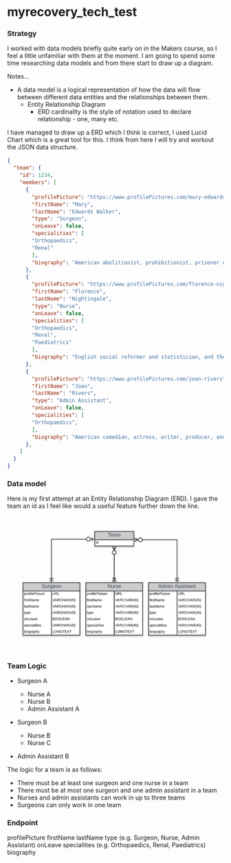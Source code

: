 # myrecovery_tech_test


### Strategy

I worked with data models briefly quite early on in the Makers course, so I feel a little unfamiliar with them at the moment. I am going to spend some time researching data models and from there start to draw up a diagram.

Notes...
- A data model is a logical representation of how the data will flow between different data entities and the relationships between them.
  - Entity Relationship Diagram
    - ERD cardinality is the style of notation used to declare relationship - one, many etc.

I have managed to draw up a ERD which I think is correct, I used Lucid Chart which is a great tool for this. I think from here I will try and workout the JSON data structure.
``` json
{
  "team": {
    "id": 1234,
    "members": [
      {  
        "profilePicture": "https://www.profilePictures.com/mary-edwards-walker",
        "firstName": "Mary",
        "lastName": "Edwards Walker",
        "type": "Surgeon",
        "onLeave": false,
        "specialities": [
        "Orthopaedics",
        "Renal"
        ],
        "biography": "American abolitionist, prohibitionist, prisoner of war and surgeon. She is the only woman to ever receive the Medal of Honour."
      },
      {  
        "profilePicture": "https://www.profilePictures.com/florence-nightingale",
        "firstName": "Florence",
        "lastName": "Nightingale",
        "type": "Nurse",
        "onLeave": false,
        "specialities": [
        "Orthopaedics",
        "Renal",
        "Paediatrics"
        ],
        "biography": "English social reformer and statistician, and the founder of modern nursing."
      },
      {  
        "profilePicture": "https://www.profilePictures.com/joan-rivers",
        "firstName": "Joan",
        "lastName": "Rivers",
        "type": "Admin Assistant",
        "onLeave": false,
        "specialities": [
        "Orthopaedics",
        ],
        "biography": "American comedian, actress, writer, producer, and television host."
      },
    ]
  }
}
```

### Data model

Here is my first attempt at an Entity Relationship Diagram (ERD). I gave the team an id as I feel like would a useful feature further down the line.

![screenshot of ERD 1](https://github.com/josephtownshend/myrecovery_tech_test/blob/master/Images/ERD_1.jpg)

### Team Logic

  * Surgeon A
    - Nurse A
    - Nurse B
    - Admin Assistant A

  * Surgeon B
    - Nurse B
    - Nurse C
  - Admin Assistant B

The logic for a team is as follows:
* There must be at least one surgeon and one nurse in a team
* There must be at most one surgeon and one admin assistant in a team
* Nurses and admin assistants can work in up to three teams
* Surgeons can only work in one team

### Endpoint

profilePicture
firstName
lastName
type (e.g. Surgeon, Nurse, Admin Assistant)
onLeave
specialities (e.g. Orthopaedics, Renal, Paediatrics)
biography
